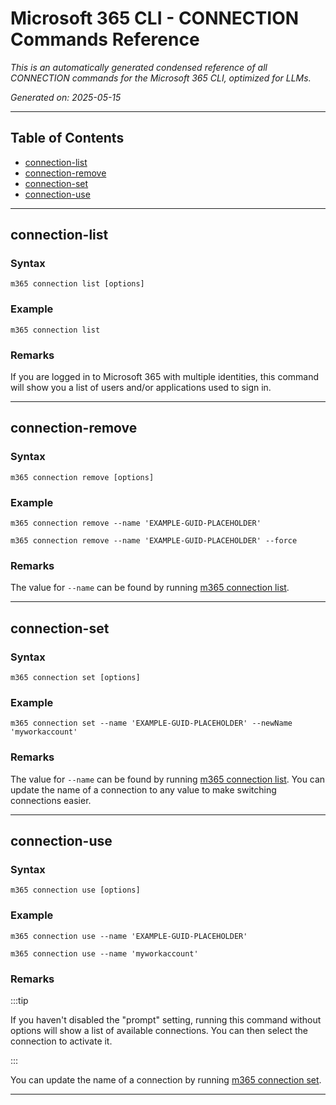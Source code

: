 <!-- DISCLAIMER: All secrets, passwords, and sensitive values in this document are examples only and not real credentials. -->
# Microsoft 365 CLI - CONNECTION Commands Reference

*This is an automatically generated condensed reference of all CONNECTION commands for the Microsoft 365 CLI, optimized for LLMs.*

*Generated on: 2025-05-15*

---

## Table of Contents

- [connection-list](#connection-list)
- [connection-remove](#connection-remove)
- [connection-set](#connection-set)
- [connection-use](#connection-use)

---

## connection-list

### Syntax
```
m365 connection list [options]
```

### Example
```
m365 connection list

```

### Remarks
If you are logged in to Microsoft 365 with multiple identities, this command will show you a list of users and/or applications used to sign in.  



---

## connection-remove

### Syntax
```
m365 connection remove [options]
```

### Example
```
m365 connection remove --name 'EXAMPLE-GUID-PLACEHOLDER'

m365 connection remove --name 'EXAMPLE-GUID-PLACEHOLDER' --force

```

### Remarks
The value for `--name` can be found by running [m365 connection list](connection-list.mdx). 



---

## connection-set

### Syntax
```
m365 connection set [options]
```

### Example
```
m365 connection set --name 'EXAMPLE-GUID-PLACEHOLDER' --newName 'myworkaccount'

```

### Remarks
The value for `--name` can be found by running [m365 connection list](connection-list.mdx). You can update the name of a connection to any value to make switching connections easier. 



---

## connection-use

### Syntax
```
m365 connection use [options]
```

### Example
```
m365 connection use --name 'EXAMPLE-GUID-PLACEHOLDER'

m365 connection use --name 'myworkaccount'

```

### Remarks
:::tip

If you haven't disabled the "prompt" setting, running this command without options will show a list of available connections. You can then select the connection to activate it.

:::

You can update the name of a connection by running [m365 connection set](connection-set.mdx).



---
